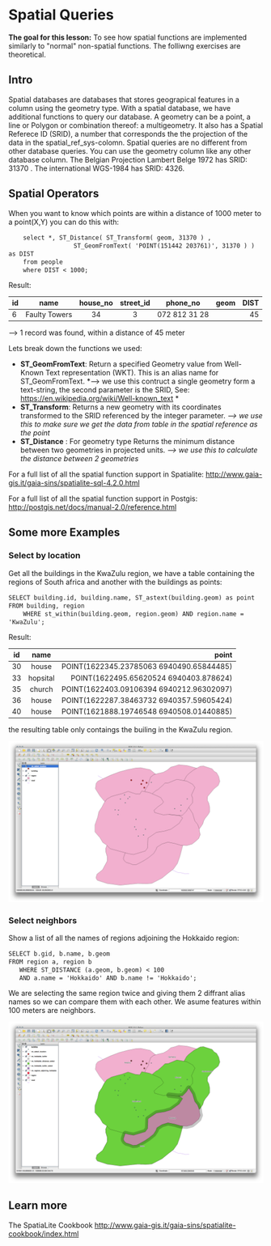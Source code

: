 Spatial Queries
================

**The goal for this lesson:** To see how spatial functions are implemented similarly to "normal" non-spatial functions. The folliwng exercises are theoretical. 

Intro
-----

Spatial databases are databases that stores geograpical features in a column using the geometry type. 
With a spatial database, we have additional functions to query our database.
A geometry can be a point, a line or Polygon or combination thereof: a multigeometry. It also has a Spatial Referece ID (SRID), a number that corresponds the the projection of the data in the spatial_ref_sys-colomn. 
Spatial queries are no different from other database queries. You can use the geometry column like any other database column. 
The Belgian Projection Lambert Belge 1972 has SRID: 31370 . The international WGS-1984 has SRID: 4326.

Spatial Operators
-----------------

When you want to know which points are within a distance of 1000 meter to a point(X,Y) you can do this with:

```
    select *, ST_Distance( ST_Transform( geom, 31370 ) ,
                  ST_GeomFromText( 'POINT(151442 203761)', 31370 ) ) as DIST
    from people
    where DIST < 1000;
```
    
Result:

|  id |     name      | house_no | street_id |   phone_no    |   geom   |    DIST     |
| --- |:-------------:|:--------:|:---------:|:-------------:|:--------:| -----------:|
|   6 | Faulty Towers | 34       | 3         | 072 812 31 28 | <binary> |  45         |

--> 1 record was found, within a distance of 45 meter


Lets break down the functions we used:

- **ST_GeomFromText**: Return a specified Geometry value from Well-Known Text representation (WKT). This is an alias name for ST_GeomFromText. *--> we use this contruct a single geometry form a text-string, the second parameter is the SRID, See: https://en.wikipedia.org/wiki/Well-known_text *
- **ST_Transform**: Returns a new geometry with its coordinates transformed to the SRID referenced by the integer parameter. *--> we use this to make sure we get the data from table in the spatial reference as the point*
- **ST_Distance** : For geometry type Returns the minimum distance between two geometries in projected units. *--> we use this to calculate the distance between 2 geometries*


For a full list of all the spatial function support in Spatialite: 
http://www.gaia-gis.it/gaia-sins/spatialite-sql-4.2.0.html 

For a full list of all the spatial function support in Postgis: 
http://postgis.net/docs/manual-2.0/reference.html


Some more Examples 
------------------

### Select by location

Get all the buildings in the KwaZulu region, we have a table containing the regions of South africa and another with the buildings as points:

    SELECT building.id, building.name, ST_astext(building.geom) as point
    FROM building, region
        WHERE st_within(building.geom, region.geom) AND region.name = 'KwaZulu';

Result:
                                                       
| id | name |                  point                      |
| -- |:----:| -------------------------------------------:|
| 30 | house | POINT(1622345.23785063 6940490.65844485)   | 
| 33 | hopsital | POINT(1622495.65620524 6940403.878624)  |
| 35 | church | POINT(1622403.09106394 6940212.96302097)  |
| 36 | house | POINT(1622287.38463732 6940357.59605424)   |
| 40 | house | POINT(1621888.19746548 6940508.01440885)   |

the resulting table only contaings the builing in the KwaZulu region.

![image](../static/spatial_databases/kwazulu_view_result.png)


### Select neighbors

Show a list of all the names of regions adjoining the Hokkaido region:

    SELECT b.gid, b.name, b.geom
    FROM region a, region b
       WHERE ST_DISTANCE (a.geom, b.geom) < 100
       AND a.name = 'Hokkaido' AND b.name != 'Hokkaido';

We are selecting the same region twice and giving them 2 diffrant alias names so we can compare them with each other. We asume features within 100 meters are neighbors. 
        
![image](../static/spatial_databases/hokkaido_distance_select.png)

Learn more
---------

The SpatiaLite Cookbook http://www.gaia-gis.it/gaia-sins/spatialite-cookbook/index.html
